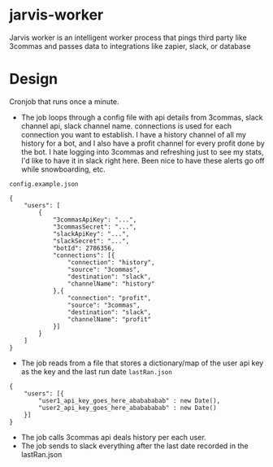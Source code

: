 # jarvis-worker
Jarvis worker is an intelligent worker process that pings third party like 3commas and passes data to integrations like zapier, slack, or database

# Design

Cronjob that runs once a minute. 

* The job loops through a config file with api details from 3commas, slack channel api, slack channel name. connections is used for each connection you want to establish. I have
a history channel of all my history for a bot, and I also have a profit channel for every profit done by the bot. I hate logging into 3commas and refreshing just to see my stats, I'd like to have it in slack right here. Been nice to have these alerts go off while snowboarding, etc.

`config.example.json`
```
{
    "users": [
        {
            "3commasApiKey": "...",
            "3commasSecret": "...",
            "slackApiKey": "...",
            "slackSecret": "...",
            "botId": 2786356,
            "connections": [{
                "connection": "history",
                "source": "3commas",
                "destination": "slack",
                "channelName": "history"
            },{
                "connection": "profit",
                "source": "3commas",
                "destination": "slack",
                "channelName": "profit"
            }]
        }
    ]
}
```
* The job reads from a file that stores a dictionary/map of the user api key as the key and the last run date
`lastRan.json`
```
{
    "users": [{
        "user1_api_key_goes_here_ababababab" : new Date(),
        "user2_api_key_goes_here_ababababab" : new Date()
    }]
}
```
* The job calls 3commas api deals history per each user. 
* The job sends to slack everything after the last date recorded in the lastRan.json